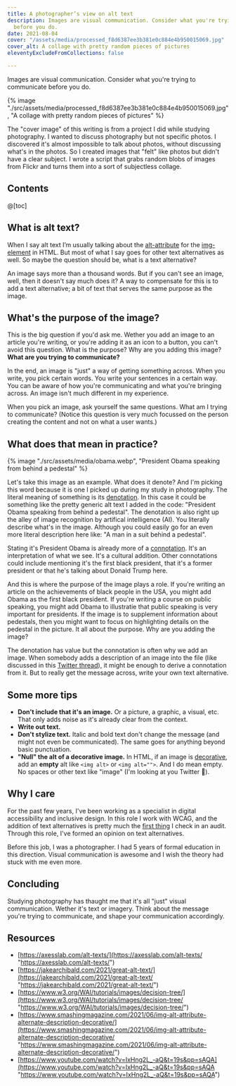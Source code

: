 ```yaml
---
title: A photographer’s view on alt text
description: Images are visual communication. Consider what you're trying to communicate
  before you do.
date: 2021-08-04
cover: "/assets/media/processed_f8d6387ee3b381e0c884e4b950015069.jpg"
cover_alt: A collage with pretty random pieces of pictures
eleventyExcludeFromCollections: false

---
```

Images are visual communication. Consider what you're trying to communicate before you do.

{% image "./src/assets/media/processed_f8d6387ee3b381e0c884e4b950015069.jpg", "A collage with pretty random pieces of pictures" %}

<aside>The "cover image" of this writing is from a project I did while studying photography. I wanted to discuss photography but not specific photos. I discovered it's almost impossible to talk about photos, without discussing what's in the photos. So I created images that "felt" like photos but didn't have a clear subject. I wrote a script that grabs random blobs of images from Flickr and turns them into a sort of subjectless collage.</aside>

## Contents

@\[toc\]

## What is alt text?

When I say alt text I’m usually talking about the [alt-attribute](https://developer.mozilla.org/en-US/docs/Web/HTML/Element/img#attr-alt) for the [img-element](https://developer.mozilla.org/en-US/docs/Web/HTML/Element/img) in HTML. But most of what I say goes for other text alternatives as well. So maybe the question should be, what is a text alternative?

An image says more than a thousand words. But if you can't see an image, well, then it doesn't say much does it? A way to compensate for this is to add a text alternative; a bit of text that serves the same purpose as the image.

## What's the purpose of the image?

This is the big question if you'd ask me. Wether you add an image to an article you're writing, or you're adding it as an icon to a button, you can't avoid this question. What is the purpose? Why are you adding this image? **What are you trying to communicate?**

In the end, an image is "just" a way of getting something across. When you write, you pick certain words. You write your sentences in a certain way. You can be aware of how you're communicating and what you're bringing across. An image isn't much different in my experience.

When you pick an image, ask yourself the same questions. What am I trying to communicate? (Notice this question is very much focussed on the person creating the content and not on what a user wants.)

## What does that mean in practice?

{% image "./src/assets/media/obama.webp", "President Obama speaking from behind a pedestal" %}

Let's take this image as an example. What does it denote? And I'm picking this word because it is one I picked up during my study in photography. The literal meaning of something is its [denotation](https://en.wikipedia.org/wiki/Denotation). In this case it could be something like the pretty generic alt text I added in the code: "President Obama speaking from behind a pedestal". The denotation is also right up the alley of image recognition by artifical intelligence (AI). You literally describe what's in the image. Although you could easily go for an even more literal description here like: "A man in a suit behind a pedestal".

Stating it's President Obama is already more of a [connotation](https://en.wikipedia.org/wiki/Connotation). It's an interpretation of what we see. It's a cultural addition. Other connotations could include mentioning it's the first black president, that it's a former president or that he's talking about Donald Trump here.

And this is where the purpose of the image plays a role. If you're writing an article on the achievements of black people in the USA, you might add Obama as the first black president. If you're writing a course on public speaking, you might add Obama to illustratie that public speaking is very important for presidents. If the image is to supplement information about pedestals, then you might want to focus on highlighting details on the pedestal in the picture. It all about the purpose. Why are you adding the image?

The denotation has value but the connotation is often why we add an image. When somebody adds a description of an image into the file (like discussed in this [Twitter thread](https://twitter.com/jonsneyers/status/1422646901439086592)), it might be enough to derive a connotation from it. But to really get the message across, write your own text alternative.

## Some more tips

* **Don't include that it's an image.** Or a picture, a graphic, a visual, etc. That only adds noise as it's already clear from the context.
* **Write out text.**
* **Don't stylize text.** Italic and bold text don't change the message (and might not even be communicated). The same goes for anything beyond basic punctuation.
* **"Null" the alt of a decorative image.** In HTML, if an image is [decorative](https://www.w3.org/WAI/tutorials/images/decision-tree/), add an **empty** alt like `<img alt>` or `<img alt="">`. And I do mean empty. No spaces or other text like "image" (I'm looking at you Twitter 👀).

## Why I care

For the past few years, I've been working as a specialist in digital accessibility and inclusive design. In this role I work with WCAG, and the addition of text alternatives is pretty much the [first thing](https://www.w3.org/WAI/WCAG21/Understanding/non-text-content.html) I check in an audit. Through this role, I've formed an opinion on text alternatives.

Before this job, I was a photographer. I had 5 years of formal education in this direction. Visual communication is awesome and I wish the theory had stuck with me even more.

## Concluding

Studying photography has thaught me that it's all "just" visual communication. Wether it's text or imagery. Think about the message you're trying to communicate, and shape your communication accordingly.

## Resources

* [https://axesslab.com/alt-texts/](https://axesslab.com/alt-texts/ "https://axesslab.com/alt-texts/")
* [https://jakearchibald.com/2021/great-alt-text/](https://jakearchibald.com/2021/great-alt-text/ "https://jakearchibald.com/2021/great-alt-text/")
* [https://www.w3.org/WAI/tutorials/images/decision-tree/](https://www.w3.org/WAI/tutorials/images/decision-tree/ "https://www.w3.org/WAI/tutorials/images/decision-tree/")
* [https://www.smashingmagazine.com/2021/06/img-alt-attribute-alternate-description-decorative/](https://www.smashingmagazine.com/2021/06/img-alt-attribute-alternate-description-decorative/ "https://www.smashingmagazine.com/2021/06/img-alt-attribute-alternate-description-decorative/")
* [https://www.youtube.com/watch?v=IxHng2L_-aQ&t=19s&pp=sAQA](https://www.youtube.com/watch?v=IxHng2L_-aQ&t=19s&pp=sAQA "https://www.youtube.com/watch?v=IxHng2L_-aQ&t=19s&pp=sAQA")